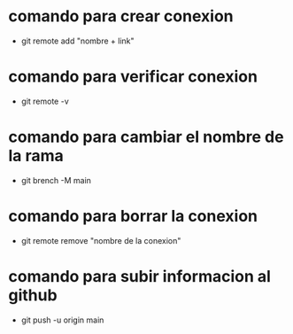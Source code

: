 # comando para crear conexion

- git remote add  "nombre + link"

# comando para verificar conexion
- git remote -v

# comando para cambiar el nombre de la rama
- git brench -M main

# comando para borrar la conexion
- git remote remove "nombre de la conexion"

# comando para subir informacion al github
- git push -u origin main